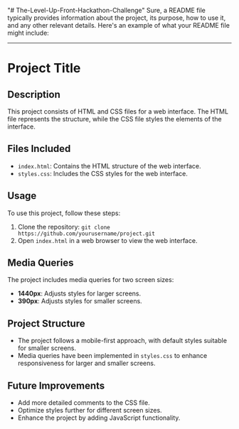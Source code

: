 "# The-Level-Up-Front-Hackathon-Challenge" 
Sure, a README file typically provides information about the project, its purpose, how to use it, and any other relevant details. Here's an example of what your README file might include:

---

# Project Title

## Description
This project consists of HTML and CSS files for a web interface. The HTML file represents the structure, while the CSS file styles the elements of the interface.

## Files Included
- `index.html`: Contains the HTML structure of the web interface.
- `styles.css`: Includes the CSS styles for the web interface.

## Usage
To use this project, follow these steps:
1. Clone the repository: `git clone https://github.com/yourusername/project.git`
2. Open `index.html` in a web browser to view the web interface.

## Media Queries
The project includes media queries for two screen sizes:
- **1440px**: Adjusts styles for larger screens.
- **390px**: Adjusts styles for smaller screens.

## Project Structure
- The project follows a mobile-first approach, with default styles suitable for smaller screens.
- Media queries have been implemented in `styles.css` to enhance responsiveness for larger and smaller screens.

## Future Improvements
- Add more detailed comments to the CSS file.
- Optimize styles further for different screen sizes.
- Enhance the project by adding JavaScript functionality.

